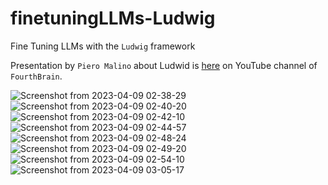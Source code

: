 # finetuningLLMs-Ludwig
Fine Tuning LLMs with the `Ludwig` framework

Presentation by `Piero Malino` about Ludwid is [here](https://www.youtube.com/watch?v=t84hJrjXaj4) on YouTube channel of `FourthBrain`.

![Screenshot from 2023-04-09 02-38-29](https://user-images.githubusercontent.com/49360095/230742394-71e5b615-19f9-43f4-9926-4c236627d2f5.png)
![Screenshot from 2023-04-09 02-40-20](https://user-images.githubusercontent.com/49360095/230742402-baa90661-e2ed-44e1-9557-a6d095db77aa.png)
![Screenshot from 2023-04-09 02-42-10](https://user-images.githubusercontent.com/49360095/230742380-738c989f-796e-4555-bcf1-2a7cb187ef6b.png)
![Screenshot from 2023-04-09 02-44-57](https://user-images.githubusercontent.com/49360095/230742410-7353cdfa-c97d-496e-8257-d7ba19703e41.png)
![Screenshot from 2023-04-09 02-48-24](https://user-images.githubusercontent.com/49360095/230742415-a7819f29-191a-44e1-b2d3-6fb503070cca.png)
![Screenshot from 2023-04-09 02-49-20](https://user-images.githubusercontent.com/49360095/230742419-3138d215-5ae9-4e3d-ad1b-b450f736305a.png)
![Screenshot from 2023-04-09 02-54-10](https://user-images.githubusercontent.com/49360095/230742423-6fababf8-cb17-4f8e-8327-2d7a8e196112.png)
![Screenshot from 2023-04-09 03-05-17](https://user-images.githubusercontent.com/49360095/230742424-e66d30dc-369c-4b9e-8cf1-9f6abea22395.png)

